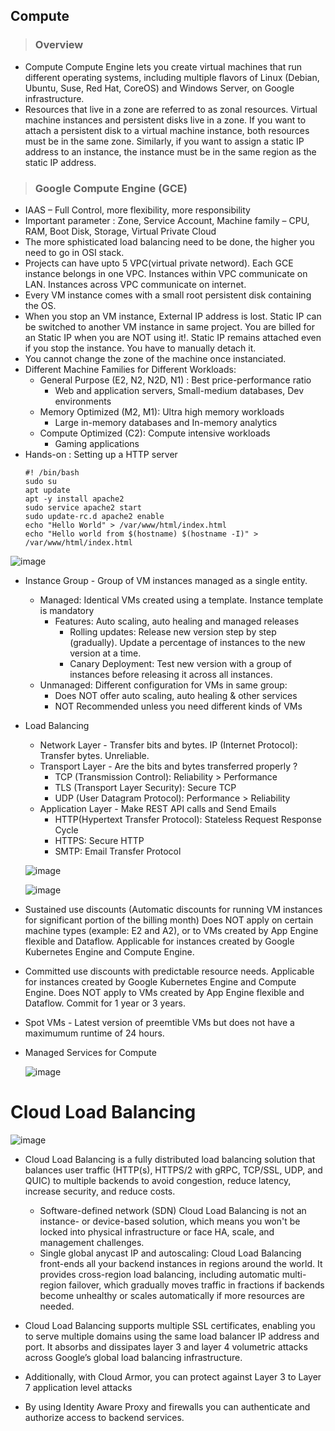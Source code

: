 ## Compute
> ### Overview
  - Compute Compute Engine lets you create virtual machines that run different operating systems, including multiple flavors of Linux (Debian, Ubuntu, Suse, Red Hat, CoreOS) and Windows Server, on Google infrastructure. 
  - Resources that live in a zone are referred to as zonal resources. Virtual machine instances and persistent disks live in a zone. If you want to attach a persistent disk to a virtual machine instance, both resources must be in the same zone. Similarly, if you want to assign a static IP address to an instance, the instance must be in the same region as the static IP address.

> ### Google Compute Engine (GCE)
- IAAS – Full Control, more flexibility, more responsibility
- Important parameter : Zone, Service Account, Machine family – CPU, RAM, Boot Disk, Storage, Virtual Private Cloud
- The more sphisticated load balancing need to be done, the higher you need to go in OSI stack.
- Projects can have upto 5 VPC(virtual private netword). Each GCE instance belongs in one VPC. Instances within VPC communicate on LAN. Instances across VPC communicate on internet.
- Every VM instance comes with a small root persistent disk containing the OS. 
- When you stop an VM instance, External IP address is lost. Static IP can be switched to another VM instance in same project. You are billed for an Static IP when you are NOT using it!. Static IP remains attached even if you stop the instance. You have to
manually detach it.
- You cannot change the zone of the machine once instanciated.
- Different Machine Families for Different Workloads:
  - General Purpose (E2, N2, N2D, N1) : Best price-performance ratio
      - Web and application servers, Small-medium databases, Dev environments
  - Memory Optimized (M2, M1): Ultra high memory workloads
    - Large in-memory databases and In-memory analytics
  - Compute Optimized (C2): Compute intensive workloads
    - Gaming applications
- Hands-on : Setting up a HTTP server   
  ```
  #! /bin/bash
  sudo su
  apt update
  apt -y install apache2
  sudo service apache2 start
  sudo update-rc.d apache2 enable
  echo "Hello World" > /var/www/html/index.html
  echo "Hello world from $(hostname) $(hostname -I)" > /var/www/html/index.html
  ```
![image](https://user-images.githubusercontent.com/19702456/230639657-628833a5-e7a7-40e7-b126-dcbf4052a8f0.png)
- Instance Group - Group of VM instances managed as a single entity.
  - Managed: Identical VMs created using a template. Instance template is mandatory
    - Features: Auto scaling, auto healing and managed releases
      - Rolling updates: Release new version step by step (gradually). Update a percentage of instances to the new version at a time.
      - Canary Deployment: Test new version with a group of instances before releasing it across all instances.
  - Unmanaged: Different configuration for VMs in same group:
    - Does NOT offer auto scaling, auto healing & other services
    - NOT Recommended unless you need different kinds of VMs
- Load Balancing
  - Network Layer - Transfer bits and bytes. IP (Internet Protocol): Transfer bytes. Unreliable.
  - Transport Layer - Are the bits and bytes transferred properly ?
    - TCP (Transmission Control): Reliability > Performance
    - TLS (Transport Layer Security): Secure TCP
    - UDP (User Datagram Protocol): Performance > Reliability
  - Application Layer - Make REST API calls and Send Emails
    - HTTP(Hypertext Transfer Protocol): Stateless Request Response Cycle
    - HTTPS: Secure HTTP
    - SMTP: Email Transfer Protocol
  
  ![image](https://user-images.githubusercontent.com/19702456/230649398-063274c7-67c7-4d49-94dd-2bd63954d79d.png)

  ![image](https://user-images.githubusercontent.com/19702456/230650183-c9c0f718-5edb-41ec-945a-c55688528338.png)

- Sustained use discounts (Automatic discounts for running VM instances for significant portion of the billing month) Does NOT apply on certain machine types (example: E2 and A2), or to VMs created by App Engine flexible and Dataflow. Applicable for instances created by Google Kubernetes Engine and Compute Engine.
- Committed use discounts with predictable resource needs. Applicable for instances created by Google Kubernetes Engine and Compute Engine. Does NOT apply to VMs created by App Engine flexible and Dataflow. Commit for 1 year or 3 years. 
- Spot VMs - Latest version of preemtible VMs but does not have a maximumum runtime of 24 hours.
- Managed Services for Compute

  ![image](https://user-images.githubusercontent.com/19702456/230710552-dc31cd82-a9ba-4bac-a72b-c1f5769b4180.png)


# Cloud Load Balancing

  ![image](https://github.com/user-attachments/assets/679a2e03-c5de-477f-bce3-d3823e908900)

- Cloud Load Balancing is a fully distributed load balancing solution that balances user traffic (HTTP(s), HTTPS/2 with gRPC, TCP/SSL, UDP, and QUIC) to multiple backends to avoid congestion, reduce latency, increase security, and reduce costs.
  - Software-defined network (SDN) Cloud Load Balancing is not an instance- or device-based solution, which means you won't be locked into physical infrastructure or face HA, scale, and management challenges. 
  - Single global anycast IP and autoscaling: Cloud Load Balancing front-ends all your backend instances in regions around the world. It provides cross-region load balancing, including automatic multi-region failover, which gradually moves traffic in fractions if backends become unhealthy or scales automatically if more resources are needed.
 
- Cloud Load Balancing supports multiple SSL certificates, enabling you to serve multiple domains using the same load balancer IP address and port. It absorbs and dissipates layer 3 and layer 4 volumetric attacks across Google’s global load balancing infrastructure.
- Additionally, with Cloud Armor, you can protect against Layer 3 to Layer 7 application level attacks
- By using Identity Aware Proxy and firewalls you can authenticate and authorize access to backend services. 
